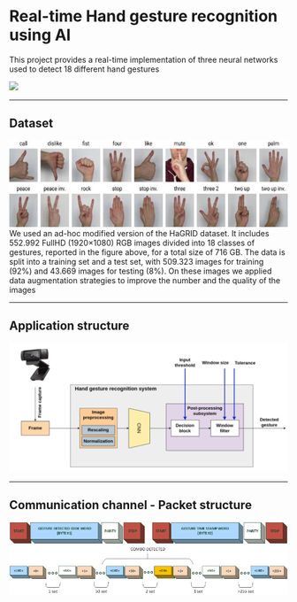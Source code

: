 # Real-time Hand gesture recognition using AI
 This project provides a real-time implementation of three neural networks used to detect 18 different hand gestures

<img src=/imgs/demo.gif>

-----

<h2>Dataset</h2>
<img src=/imgs/hagrid_gestures.png>
We used an ad-hoc modified version of the HaGRID dataset. It includes 552.992 FullHD (1920×1080) RGB images divided into 18 classes of gestures, reported in the figure above, for a total size of 716 GB. The data is split into a training set and a test set, with 509.323 images for training (92%) and 43.669 images for testing (8%). On these images we applied data augmentation strategies to improve the number and the quality of the images

-----

<h2>Application structure</h2>
<img src=/imgs/application.png>


-----

<h2>Communication channel - Packet structure</h2>
<img src=/imgs/packet_struct.png>
<img src=/imgs/packet_burst.png>
